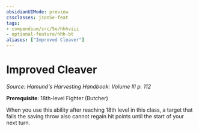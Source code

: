 ```yaml
---
obsidianUIMode: preview
cssclasses: json5e-feat
tags:
- compendium/src/5e/hhhviii
- optional-feature/hhh-bt
aliases: ["Improved Cleaver"]
---
```

# Improved Cleaver
*Source: Hamund's Harvesting Handbook: Volume III p. 112*  

**Prerequisite**: 18th-level Fighter (Butcher)

When you use this ability after reaching 18th level in this class, a target that fails the saving throw also cannot regain hit points until the start of your next turn.